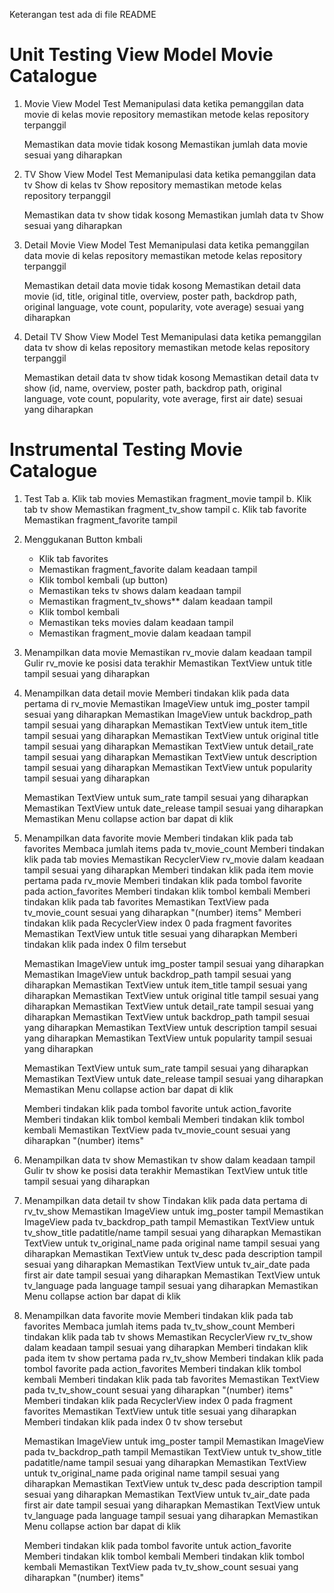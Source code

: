 Keterangan test ada di file README


# Unit Testing View Model Movie Catalogue

1. Movie View Model Test
    Memanipulasi data ketika pemanggilan data movie di kelas movie repository
    memastikan metode kelas repository terpanggil
    
    Memastikan data movie tidak kosong
    Memastikan jumlah data movie sesuai yang diharapkan

2. TV Show View Model Test
    Memanipulasi data ketika pemanggilan data tv Show di kelas tv Show repository
    memastikan metode kelas repository terpanggil
    
    Memastikan data tv show tidak kosong
    Memastikan jumlah data tv Show sesuai yang diharapkan

3. Detail Movie View Model Test
    Memanipulasi data ketika pemanggilan data movie di kelas repository
    memastikan metode kelas repository terpanggil
    
    Memastikan detail data movie tidak kosong
    Memastikan detail data movie (id, title, original title, overview, poster path, backdrop path,
    original language, vote count, popularity, vote average) sesuai yang diharapkan

4. Detail TV Show View Model Test
    Memanipulasi data ketika pemanggilan data tv show di kelas repository
    memastikan metode kelas repository terpanggil
    
    Memastikan detail data tv show tidak kosong
    Memastikan detail data tv show (id, name, overview, poster path, backdrop path,
    original language, vote count, popularity, vote average, first air date) sesuai yang diharapkan

# Instrumental Testing Movie Catalogue

1. Test Tab
   a. Klik tab movies
      Memastikan fragment_movie tampil
   b. Klik tab tv show
      Memastikan fragment_tv_show tampil
   c. Klik tab favorite
      Memastikan fragment_favorite tampil
      
2. Menggukanan  Button kmbali
    - Klik tab favorites
    - Memastikan fragment_favorite dalam keadaan tampil
    - Klik tombol kembali (up button)
    - Memastikan teks tv shows dalam keadaan tampil
    - Memastikan fragment_tv_shows** dalam keadaan tampil
    - Klik tombol kembali 
    - Memastikan teks movies dalam keadaan tampil
    - Memastikan fragment_movie dalam keadaan tampil

3. Menampilkan data movie
    Memastikan rv_movie dalam keadaan tampil
    Gulir rv_movie ke posisi data terakhir
    Memastikan TextView untuk title tampil sesuai yang diharapkan

4. Menampilkan data detail movie
    Memberi tindakan klik pada data pertama di rv_movie
    Memastikan ImageView untuk img_poster tampil sesuai yang diharapkan
    Memastikan ImageView untuk backdrop_path tampil sesuai yang diharapkan
    Memastikan TextView untuk item_title tampil sesuai yang diharapkan
    Memastikan TextView untuk original title tampil sesuai yang diharapkan
    Memastikan TextView untuk detail_rate tampil sesuai yang diharapkan
    Memastikan TextView untuk description tampil sesuai yang diharapkan
    Memastikan TextView untuk popularity tampil sesuai yang diharapkan
    
    Memastikan TextView untuk sum_rate tampil sesuai yang diharapkan
    Memastikan TextView untuk date_release tampil sesuai yang diharapkan
    Memastikan Menu collapse action bar dapat di klik
    
5. Menampilkan data favorite movie
    Memberi tindakan klik pada tab favorites
    Membaca jumlah items pada tv_movie_count 
    Memberi tindakan klik pada tab movies
    Memastikan RecyclerView rv_movie dalam keadaan tampil sesuai yang diharapkan
    Memberi tindakan klik pada item movie pertama pada rv_movie
    Memberi tindakan klik pada tombol favorite pada action_favorites
    Memberi tindakan klik tombol kembali
    Memberi tindakan klik pada tab favorites
    Memastikan TextView pada tv_movie_count sesuai yang diharapkan "(number) items"
    Memberi tindakan klik pada RecyclerView index 0 pada fragment favorites
    Memastikan TextView untuk title sesuai yang diharapkan
    Memberi tindakan klik pada index 0 film tersebut
    
    Memastikan ImageView untuk img_poster tampil sesuai yang diharapkan
    Memastikan ImageView untuk backdrop_path tampil sesuai yang diharapkan
    Memastikan TextView untuk item_title tampil sesuai yang diharapkan
    Memastikan TextView untuk original title tampil sesuai yang diharapkan      Memastikan TextView untuk detail_rate tampil sesuai yang diharapkan
    Memastikan TextView untuk backdrop_path tampil sesuai yang diharapkan
    Memastikan TextView untuk description tampil sesuai yang diharapkan
    Memastikan TextView untuk popularity tampil sesuai yang diharapkan
        
    Memastikan TextView untuk sum_rate tampil sesuai yang diharapkan
    Memastikan TextView untuk date_release tampil sesuai yang diharapkan
    Memastikan Menu collapse action bar dapat di klik
    
    Memberi tindakan klik pada tombol favorite untuk action_favorite
    Memberi tindakan klik tombol kembali
    Memberi tindakan klik tombol kembali
    Memastikan TextView pada tv_movie_count sesuai yang diharapkan "(number) items"

6. Menampilkan data tv show
    Memastikan tv show dalam keadaan tampil
    Gulir tv show ke posisi data terakhir
    Memastikan TextView untuk title tampil sesuai yang diharapkan
    
7. Menampilkan data detail tv show
    Tindakan klik pada data pertama di rv_tv_show
    Memastikan ImageView untuk img_poster  tampil
    Memastikan ImageView pada tv_backdrop_path tampil
    Memastikan TextView untuk tv_show_title padatitle/name tampil sesuai yang diharapkan
    Memastikan TextView untuk tv_original_name pada original name tampil sesuai yang diharapkan
    Memastikan TextView untuk tv_desc pada description tampil sesuai yang diharapkan
    Memastikan TextView untuk tv_air_date pada first air date tampil sesuai yang diharapkan
    Memastikan TextView untuk tv_language pada language tampil sesuai yang diharapkan
    Memastikan Menu collapse action bar dapat di klik
    
8. Menampilkan data favorite movie
    Memberi tindakan klik pada tab favorites
    Membaca jumlah items pada tv_tv_show_count 
    Memberi tindakan klik pada tab tv shows
    Memastikan RecyclerView rv_tv_show dalam keadaan tampil sesuai yang diharapkan
    Memberi tindakan klik pada item tv show pertama pada rv_tv_show
    Memberi tindakan klik pada tombol favorite pada action_favorites
    Memberi tindakan klik tombol kembali
    Memberi tindakan klik pada tab favorites
    Memastikan TextView pada tv_tv_show_count sesuai yang diharapkan "(number) items"
    Memberi tindakan klik pada RecyclerView index 0 pada fragment favorites
    Memastikan TextView untuk title sesuai yang diharapkan
    Memberi tindakan klik pada index 0 tv show tersebut
    
    Memastikan ImageView untuk img_poster  tampil
    Memastikan ImageView pada tv_backdrop_path tampil
    Memastikan TextView untuk tv_show_title padatitle/name tampil sesuai yang diharapkan
    Memastikan TextView untuk tv_original_name pada original name tampil sesuai yang diharapkan
    Memastikan TextView untuk tv_desc pada description tampil sesuai yang diharapkan
    Memastikan TextView untuk tv_air_date pada first air date tampil sesuai yang diharapkan
    Memastikan TextView untuk tv_language pada language tampil sesuai yang diharapkan     Memastikan Menu collapse action bar dapat di klik
    
    Memberi tindakan klik pada tombol favorite untuk action_favorite
    Memberi tindakan klik tombol kembali
    Memberi tindakan klik tombol kembali
    Memastikan TextView pada tv_tv_show_count sesuai yang diharapkan "(number) items"
